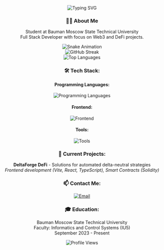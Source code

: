 <div align="center">
  <img src="https://readme-typing-svg.herokuapp.com?font=Fira+Code&weight=500&size=40&pause=1000&color=38BDF8&center=true&vCenter=true&random=false&width=600&height=100&lines=Hi,+I'm+Nikolay+%F0%9F%91%8B;Full+Stack+Developer" alt="Typing SVG" />
</div>

<div align="center">
  <h3>👨‍💻 About Me</h3>
  <p>Student at Bauman Moscow State Technical University<br>
  Full Stack Developer with focus on Web3 and DeFi projects.</p>
</div>

<div align="center">
  <img src="https://raw.githubusercontent.com/findwannawhy/findwannawhy/output/github-contribution-grid-snake-dark.svg" alt="Snake Animation" />
</div>

<div align="center">
  <img src="https://github-readme-streak-stats.herokuapp.com/?user=findwannawhy&hide_border=true&background=1a1b27&stroke=3B82F6&ring=6D28D9&fire=38BDF8&theme=dark" alt="GitHub Streak" />
</div>

<div align="center">
  <img src="https://github-readme-stats.vercel.app/api/top-langs/?username=findwannawhy&layout=compact&hide_border=true&bg_color=1a1b27&title_color=38BDF8&text_color=ffffff&theme=dark" alt="Top Languages" />
</div>

<div align="center">
  <h3>🛠️ Tech Stack:</h3>
  
  <h4>Programming Languages:</h4>
  <img src="https://skillicons.dev/icons?i=js,ts,solidity,python,cpp&theme=dark" alt="Programming Languages" />
  
  <h4>Frontend:</h4>
  <img src="https://skillicons.dev/icons?i=react,tailwind,typescript,vite&theme=dark" alt="Frontend" />
  
  <h4>Tools:</h4>
  <img src="https://skillicons.dev/icons?i=git,docker,vscode,vercel&theme=dark" alt="Tools" />
</div>

<div align="center">
  <h3>🎯 Current Projects:</h3>
  <p><b>DeltaForge DeFi</b> - Solutions for automated delta-neutral strategies<br>
  <i>Frontend development (Vite, React, TypeScript), Smart Contracts (Solidity)</i></p>
</div>

<div align="center">
  <h3>📫 Contact Me:</h3>
  <a href="mailto:findwannawhy@gmail.com">
    <img src="https://img.shields.io/badge/Email-3B82F6?style=for-the-badge&logo=gmail&logoColor=white" alt="Email" />
  </a>
</div>

<div align="center">
  <h3>🎓 Education:</h3>
  <p>Bauman Moscow State Technical University<br>
  Faculty: Informatics and Control Systems (IU5)<br>
  September 2023 - Present</p>
</div>

<div align="center">
  <img src="https://komarev.com/ghpvc/?username=findwannawhy&color=38BDF8&style=for-the-badge" alt="Profile Views" />
</div>
